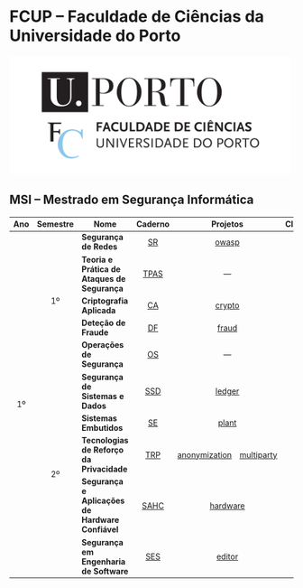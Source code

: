 # FCUP &ndash; Faculdade de Ciências da Universidade do Porto

<img src="./../../images/FCUP.png" alt="FCUP" width="500">

## MSI &ndash; Mestrado em Segurança Informática

<table style="text-align:center;">
    <thead>
        <tr>
            <th>Ano</th>
            <th>Semestre</th>
            <th>Nome</th>
            <th>Caderno</th>
            <th colspan="2">Projetos</th>
            <th>Classificação</th>
        </tr>
    </thead>
    <tbody>
        <tr>
            <td rowspan="10">1º</td>
            <td rowspan="5">1º</td>
            <td style="text-align:left;"><strong>Segurança de Redes</strong></td>
            <td><a href="./A1/S1/SR.pdf">SR</a></td>
            <td colspan="2"><a href="https://github.com/manelneto/owasp">owasp</a></td>
            <td>17</td>
        </tr>
        <tr>
            <td style="text-align:left;"><strong>Teoria e Prática de Ataques de Segurança</strong></td>
            <td><a href="./A1/S1/TPAS.pdf">TPAS</a></td>
            <td colspan="2">&mdash;</td>
            <td>17</td>
        </tr>
        <tr>
            <td style="text-align:left;"><strong>Criptografia Aplicada</strong></td>
            <td><a href="./A1/S1/CA.pdf">CA</a></td>
            <td colspan="2"><a href="https://github.com/manelneto/crypto">crypto</a></td>
            <td>19</td>
        </tr>
        <tr>
            <td style="text-align:left;"><strong>Deteção de Fraude</strong></td>
            <td><a href="./A1/S1/DF.pdf">DF</a></td>
            <td colspan="2"><a href="https://github.com/manelneto/fraud">fraud</a></td>
            <td>19</td>
        </tr>
        <tr>
            <td style="text-align:left;"><strong>Operações de Segurança</strong></td>
            <td><a href="./A1/S1/OS.pdf">OS</a></td>
            <td colspan="2">&mdash;</td>
            <td>19</td>
        </tr>
        <tr>
            <td rowspan="5">2º</td>
            <td style="text-align:left;"><strong>Segurança de Sistemas e Dados</strong></td>
            <td><a href="./A1/S2/SSD.pdf">SSD</a></td>
            <td colspan="2"><a href="https://github.com/manelneto/ledger">ledger</a></td>
            <td>19</td>
        </tr>
        <tr>
            <td style="text-align:left;"><strong>Sistemas Embutidos</strong></td>
            <td><a href="./A1/S2/SE.pdf">SE</a></td>
            <td colspan="2"><a href="https://github.com/manelneto/plant">plant</a></td>
            <td>17</td>
        </tr>
        <tr>
            <td style="text-align:left;"><strong>Tecnologias de Reforço da Privacidade</strong></td>
            <td><a href="./A1/S2/TRP.pdf">TRP</a></td>
            <td><a href="https://github.com/manelneto/anonymization">anonymization</a></td>
            <td><a href="https://github.com/manelneto/multiparty">multiparty</a></td>
            <td>18</td>
        </tr>
        <tr>
            <td style="text-align:left;"><strong>Segurança e Aplicações de Hardware Confiável</strong></td>
            <td><a href="./A1/S2/SAHC.pdf">SAHC</a></td>
            <td colspan="2"><a href="https://github.com/manelneto/hardware">hardware</a></td>
            <td>18</td>
        </tr>
        <tr>
            <td style="text-align:left;"><strong>Segurança em Engenharia de Software</strong></td>
            <td><a href="./A1/S2/SES.pdf">SES</a></td>
            <td colspan="2"><a href="https://github.com/manelneto/editor">editor</a></td>
            <td>19</td>
        </tr>
    </tbody>
</table>
